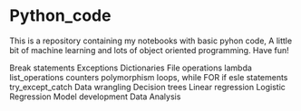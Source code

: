 # Python_code

This is a repository containing my notebooks with basic pyhon code, A little bit of machine learning and lots of object oriented programming.
Have fun!


Break statements
Exceptions
Dictionaries
File operations
lambda
list_operations
counters
polymorphism
loops, while FOR
if esle statements
try_except_catch
Data wrangling
Decision trees
Linear regression
Logistic Regression
Model development
Data Analysis
